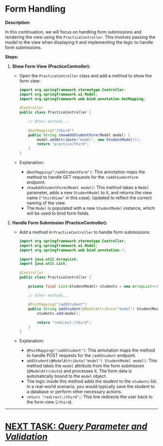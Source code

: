 # Form Handling

**Description:**

In this continuation, we will focus on handling form submissions and rendering the view using the `PracticeController`. This involves passing the model to the view when displaying it and implementing the logic to handle form submissions.

**Steps:**

1. **Show Form View (PracticeController):**

    - Open the `PracticeController` class and add a method to show the form view:

      ```java
      import org.springframework.stereotype.Controller;
      import org.springframework.ui.Model;
      import org.springframework.web.bind.annotation.GetMapping;
 
      @Controller
      public class PracticeController {
 
          // Other methods...
 
          @GetMapping("/third")
          public String showAddStudentForm(Model model) {
              model.addAttribute("model", new StudentModel());
              return "practice/third";
          }
      }
      ```

    - Explanation:
        - `@GetMapping("/addStudentForm")`: This annotation maps the method to handle GET requests for the `/addStudentForm` endpoint.
        - `showAddStudentForm(Model model)`: This method takes a `Model` parameter, adds a new `StudentModel` to it, and returns the view name (`"thirdView"` in this case). Updated to reflect the correct naming of the view.
        - The `Model` is populated with a new `StudentModel` instance, which will be used to bind form fields.

2. **Handle Form Submission (PracticeController):**

    - Add a method in `PracticeController` to handle form submissions:

      ```java
      import org.springframework.stereotype.Controller;
      import org.springframework.ui.Model;
      import org.springframework.web.bind.annotation.*;
 
      import java.util.ArrayList;
      import java.util.List;
 
      @Controller
      public class PracticeController {
 
          private final List<StudentModel> students = new ArrayList<>();
 
          // Other methods...
 
          @PostMapping("/addStudent")
          public String addStudent(@ModelAttribute("model") StudentModel model) {
              students.add(model);
 
              return "redirect:/third";
          }
      }
      ```

    - Explanation:
        - `@PostMapping("/addStudent")`: This annotation maps the method to handle POST requests for the `/addStudent` endpoint.
        - `addStudent(@ModelAttribute("model") StudentModel model)`: This method takes the `model` attribute from the form submission (`@ModelAttribute`) and processes it. The form data is automatically bound to the `model` object.
        - The logic inside this method adds the student to the `students` list. In a real-world scenario, you would typically save the student to a database or perform other necessary actions.
        - `return "redirect:/third";`: This line redirects the user back to the form view (`/third`).

---

# [NEXT TASK: *Query Parameter and Validation*](validation.md)